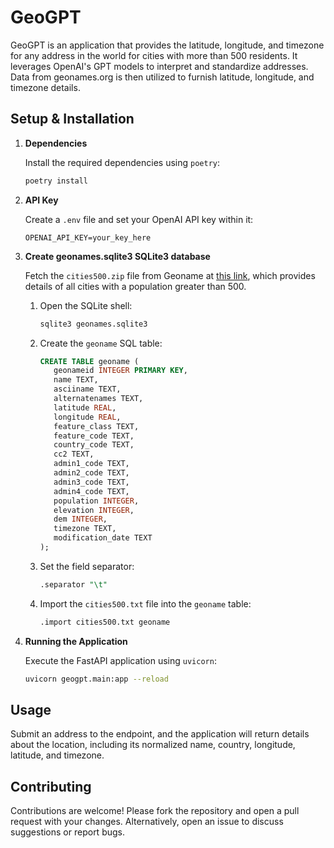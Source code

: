 # GeoGPT

GeoGPT is an application that provides the latitude, longitude, and timezone for any address in the world for cities with more than 500 residents. 
It leverages OpenAI's GPT models to interpret and standardize addresses. 
Data from geonames.org is then utilized to furnish latitude, longitude, and timezone details.

## Setup & Installation

1. **Dependencies**

   Install the required dependencies using `poetry`:
   ```bash
   poetry install
   ```

2. **API Key**

   Create a `.env` file and set your OpenAI API key within it:
   ``` env
   OPENAI_API_KEY=your_key_here
   ```

3. **Create geonames.sqlite3 SQLite3 database**

   Fetch the `cities500.zip` file from Geoname at [this link](http://download.geonames.org/export/dump/), which provides details of all cities with a population greater than 500.
   
   1. Open the SQLite shell:
      ``` bash
      sqlite3 geonames.sqlite3
      ```
   2. Create the `geoname` SQL table:
      ``` sql
      CREATE TABLE geoname (
         geonameid INTEGER PRIMARY KEY,
         name TEXT,
         asciiname TEXT,
         alternatenames TEXT,
         latitude REAL,
         longitude REAL,
         feature_class TEXT,
         feature_code TEXT,
         country_code TEXT,
         cc2 TEXT,
         admin1_code TEXT,
         admin2_code TEXT,
         admin3_code TEXT,
         admin4_code TEXT,
         population INTEGER,
         elevation INTEGER,
         dem INTEGER,
         timezone TEXT,
         modification_date TEXT
      );
      ```
   3. Set the field separator:
      ``` SQL
      .separator "\t"
      ```
   4. Import the `cities500.txt` file into the `geoname` table:
      ``` SQL
      .import cities500.txt geoname
      ```

4. **Running the Application**

   Execute the FastAPI application using `uvicorn`:
   ```bash
   uvicorn geogpt.main:app --reload
   ```

## Usage

Submit an address to the endpoint, and the application will return details about the location, including its normalized name, country, longitude, latitude, and timezone.

## Contributing

Contributions are welcome! Please fork the repository and open a pull request with your changes. Alternatively, open an issue to discuss suggestions or report bugs.

